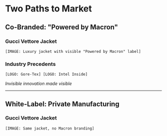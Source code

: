 # Two Paths to Market

## Co-Branded: "Powered by Macron"

### Gucci Vettore Jacket
```
[IMAGE: Luxury jacket with visible "Powered by Macron" label]
```

### Industry Precedents
```
[LOGO: Gore-Tex] [LOGO: Intel Inside]
```
*Invisible innovation made visible*

---

## White-Label: Private Manufacturing

### Gucci Vettore Jacket
```
[IMAGE: Same jacket, no Macron branding]
```
